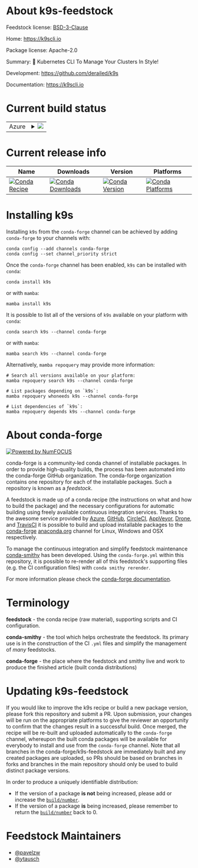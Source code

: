 About k9s-feedstock
===================

Feedstock license: [BSD-3-Clause](https://github.com/conda-forge/k9s-feedstock/blob/main/LICENSE.txt)

Home: https://k9scli.io

Package license: Apache-2.0

Summary: 🐶 Kubernetes CLI To Manage Your Clusters In Style!

Development: https://github.com/derailed/k9s

Documentation: https://k9scli.io

Current build status
====================


<table>
    
  <tr>
    <td>Azure</td>
    <td>
      <details>
        <summary>
          <a href="https://dev.azure.com/conda-forge/feedstock-builds/_build/latest?definitionId=23697&branchName=main">
            <img src="https://dev.azure.com/conda-forge/feedstock-builds/_apis/build/status/k9s-feedstock?branchName=main">
          </a>
        </summary>
        <table>
          <thead><tr><th>Variant</th><th>Status</th></tr></thead>
          <tbody><tr>
              <td>linux_64</td>
              <td>
                <a href="https://dev.azure.com/conda-forge/feedstock-builds/_build/latest?definitionId=23697&branchName=main">
                  <img src="https://dev.azure.com/conda-forge/feedstock-builds/_apis/build/status/k9s-feedstock?branchName=main&jobName=linux&configuration=linux%20linux_64_" alt="variant">
                </a>
              </td>
            </tr><tr>
              <td>osx_64</td>
              <td>
                <a href="https://dev.azure.com/conda-forge/feedstock-builds/_build/latest?definitionId=23697&branchName=main">
                  <img src="https://dev.azure.com/conda-forge/feedstock-builds/_apis/build/status/k9s-feedstock?branchName=main&jobName=osx&configuration=osx%20osx_64_" alt="variant">
                </a>
              </td>
            </tr><tr>
              <td>osx_arm64</td>
              <td>
                <a href="https://dev.azure.com/conda-forge/feedstock-builds/_build/latest?definitionId=23697&branchName=main">
                  <img src="https://dev.azure.com/conda-forge/feedstock-builds/_apis/build/status/k9s-feedstock?branchName=main&jobName=osx&configuration=osx%20osx_arm64_" alt="variant">
                </a>
              </td>
            </tr><tr>
              <td>win_64</td>
              <td>
                <a href="https://dev.azure.com/conda-forge/feedstock-builds/_build/latest?definitionId=23697&branchName=main">
                  <img src="https://dev.azure.com/conda-forge/feedstock-builds/_apis/build/status/k9s-feedstock?branchName=main&jobName=win&configuration=win%20win_64_" alt="variant">
                </a>
              </td>
            </tr>
          </tbody>
        </table>
      </details>
    </td>
  </tr>
</table>

Current release info
====================

| Name | Downloads | Version | Platforms |
| --- | --- | --- | --- |
| [![Conda Recipe](https://img.shields.io/badge/recipe-k9s-green.svg)](https://anaconda.org/conda-forge/k9s) | [![Conda Downloads](https://img.shields.io/conda/dn/conda-forge/k9s.svg)](https://anaconda.org/conda-forge/k9s) | [![Conda Version](https://img.shields.io/conda/vn/conda-forge/k9s.svg)](https://anaconda.org/conda-forge/k9s) | [![Conda Platforms](https://img.shields.io/conda/pn/conda-forge/k9s.svg)](https://anaconda.org/conda-forge/k9s) |

Installing k9s
==============

Installing `k9s` from the `conda-forge` channel can be achieved by adding `conda-forge` to your channels with:

```
conda config --add channels conda-forge
conda config --set channel_priority strict
```

Once the `conda-forge` channel has been enabled, `k9s` can be installed with `conda`:

```
conda install k9s
```

or with `mamba`:

```
mamba install k9s
```

It is possible to list all of the versions of `k9s` available on your platform with `conda`:

```
conda search k9s --channel conda-forge
```

or with `mamba`:

```
mamba search k9s --channel conda-forge
```

Alternatively, `mamba repoquery` may provide more information:

```
# Search all versions available on your platform:
mamba repoquery search k9s --channel conda-forge

# List packages depending on `k9s`:
mamba repoquery whoneeds k9s --channel conda-forge

# List dependencies of `k9s`:
mamba repoquery depends k9s --channel conda-forge
```


About conda-forge
=================

[![Powered by
NumFOCUS](https://img.shields.io/badge/powered%20by-NumFOCUS-orange.svg?style=flat&colorA=E1523D&colorB=007D8A)](https://numfocus.org)

conda-forge is a community-led conda channel of installable packages.
In order to provide high-quality builds, the process has been automated into the
conda-forge GitHub organization. The conda-forge organization contains one repository
for each of the installable packages. Such a repository is known as a *feedstock*.

A feedstock is made up of a conda recipe (the instructions on what and how to build
the package) and the necessary configurations for automatic building using freely
available continuous integration services. Thanks to the awesome service provided by
[Azure](https://azure.microsoft.com/en-us/services/devops/), [GitHub](https://github.com/),
[CircleCI](https://circleci.com/), [AppVeyor](https://www.appveyor.com/),
[Drone](https://cloud.drone.io/welcome), and [TravisCI](https://travis-ci.com/)
it is possible to build and upload installable packages to the
[conda-forge](https://anaconda.org/conda-forge) [anaconda.org](https://anaconda.org/)
channel for Linux, Windows and OSX respectively.

To manage the continuous integration and simplify feedstock maintenance
[conda-smithy](https://github.com/conda-forge/conda-smithy) has been developed.
Using the ``conda-forge.yml`` within this repository, it is possible to re-render all of
this feedstock's supporting files (e.g. the CI configuration files) with ``conda smithy rerender``.

For more information please check the [conda-forge documentation](https://conda-forge.org/docs/).

Terminology
===========

**feedstock** - the conda recipe (raw material), supporting scripts and CI configuration.

**conda-smithy** - the tool which helps orchestrate the feedstock.
                   Its primary use is in the construction of the CI ``.yml`` files
                   and simplify the management of *many* feedstocks.

**conda-forge** - the place where the feedstock and smithy live and work to
                  produce the finished article (built conda distributions)


Updating k9s-feedstock
======================

If you would like to improve the k9s recipe or build a new
package version, please fork this repository and submit a PR. Upon submission,
your changes will be run on the appropriate platforms to give the reviewer an
opportunity to confirm that the changes result in a successful build. Once
merged, the recipe will be re-built and uploaded automatically to the
`conda-forge` channel, whereupon the built conda packages will be available for
everybody to install and use from the `conda-forge` channel.
Note that all branches in the conda-forge/k9s-feedstock are
immediately built and any created packages are uploaded, so PRs should be based
on branches in forks and branches in the main repository should only be used to
build distinct package versions.

In order to produce a uniquely identifiable distribution:
 * If the version of a package **is not** being increased, please add or increase
   the [``build/number``](https://docs.conda.io/projects/conda-build/en/latest/resources/define-metadata.html#build-number-and-string).
 * If the version of a package **is** being increased, please remember to return
   the [``build/number``](https://docs.conda.io/projects/conda-build/en/latest/resources/define-metadata.html#build-number-and-string)
   back to 0.

Feedstock Maintainers
=====================

* [@pavelzw](https://github.com/pavelzw/)
* [@ytausch](https://github.com/ytausch/)

